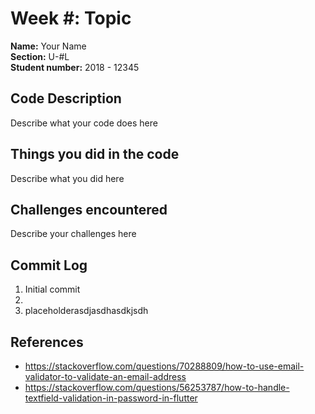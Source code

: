 # Week #: Topic

**Name:** Your Name <br/>
**Section:** U-#L <br/>
**Student number:** 2018 - 12345 <br/>

## Code Description

Describe what your code does here

## Things you did in the code

Describe what you did here

## Challenges encountered

Describe your challenges here

## Commit Log

1. Initial commit
2.
3. placeholderasdjasdhasdkjsdh
## References

- https://stackoverflow.com/questions/70288809/how-to-use-email-validator-to-validate-an-email-address
- https://stackoverflow.com/questions/56253787/how-to-handle-textfield-validation-in-password-in-flutter